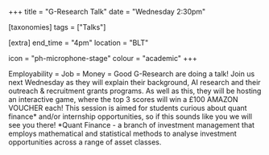 +++
title = "G-Research Talk"
date = "Wednesday 2:30pm"

[taxonomies]
tags = ["Talks"]

[extra]
end_time = "4pm"
location = "BLT"

icon = "ph-microphone-stage"
colour = "academic"
+++

Employability = Job = Money = Good
G-Research are doing a talk! Join us next Wednesday as they will explain their background, AI research and their outreach & recruitment grants programs.
As well as this, they will be hosting an interactive game, where the top 3 scores will win a £100 AMAZON VOUCHER each!
This session is aimed for students curious about quant finance* and/or internship opportunities, so if this sounds like you we will see you there!
*Quant Finance - a branch of investment management that employs mathematical and statistical methods to analyse investment opportunities across a range of asset classes.